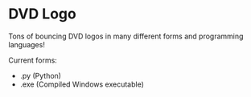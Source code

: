 # DVD Logo
Tons of bouncing DVD logos in many different forms and programming languages!

Current forms:
- .py (Python)
- .exe (Compiled Windows executable)
